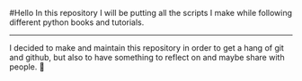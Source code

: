 #Hello
In this repository I will be putting all the scripts I make while following different python books and tutorials.
_______________________________________________________________________________________
I decided to make and maintain this repository in order to get a hang of git and github, but also to have something to reflect on and maybe share with people. :see_no_evil:
